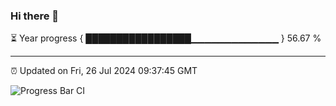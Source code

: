 ### Hi there 👋

⏳ Year progress { █████████████████▁▁▁▁▁▁▁▁▁▁▁▁▁ } 56.67 %

---

⏰ Updated on Fri, 26 Jul 2024 09:37:45 GMT

![Progress Bar CI](https://github.com/IshwaranRudhara/GIT-ACTION/workflows/Progress%20Bar%20CI/badge.svg)
